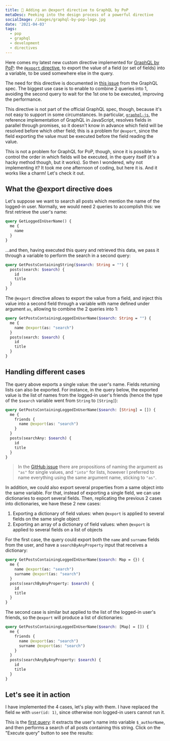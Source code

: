 ```yaml
---
title: 🧩 Adding an @export directive to GraphQL by PoP
metaDesc: Peeking into the design process of a powerful directive
socialImage: /images/graphql-by-pop-logo.jpg
date: '2021-04-03'
tags:
  - pop
  - graphql
  - development
  - directives
---
```


Here comes my latest new custom directive implemented for [GraphQL by PoP](https://graphql-by-pop.com): the [`@export` directive](https://github.com/getpop/graphql/blob/109d194c11dd2510d0ea5ce42b88fb556397400c/src/DirectiveResolvers/ExportDirectiveResolver.php), to export the value of a field (or set of fields) into a variable, to be used somewhere else in the query.

The need for this directive is documented in [this issue](https://github.com/graphql/graphql-spec/issues/583) from the GraphQL spec. The biggest use case is to enable to combine 2 queries into 1, avoiding the second query to wait for the 1st one to be executed, improving the performance.

This directive is not part of the official GraphQL spec, though, because it's not easy to support in some circumstances. In particular, [`graphql-js`](https://github.com/graphql/graphql-js), the reference implementation of GraphQL in JavaScript, resolves fields in parallel through promises, so it doesn't know in advance which field will be resolved before which other field; this is a problem for `@export`, since the field exporting the value must be executed before the field reading the value.

This is not a problem for GraphQL for PoP, though, since it is possible to control the order in which fields will be executed, in the query itself (it's a hacky method though, but it works). So then I wondered, why not implementing it? It took me one afternoon of coding, but here it is. And it works like a charm! Let's check it out.

## What the @export directive does

Let's suppose we want to search all posts which mention the name of the logged-in user. Normally, we would need 2 queries to accomplish this: we first retrieve the user's name:

```graphql
query GetLoggedInUserName() {
  me {
    name
  }
}
```

...and then, having executed this query and retrieved this data, we pass it through a variable to perform the search in a second query:

```graphql
query GetPostsContainingString($search: String = "") {
  posts(search: $search) {
    id
    title
  }
}
```

The `@export` directive allows to export the value from a field, and inject this value into a second field through a variable with name defined under argument `as`, allowing to combine the 2 queries into 1:

```graphql
query GetPostsContainingLoggedInUserName($search: String = "") {
  me {
    name @export(as: "search")
  }
  posts(search: $search) {
    id
    title
  }
}
```

## Handling different cases

The query above exports a single value: the user's name. Fields returning lists can also be exported. For instance, in the query below, the exported value is the list of names from the logged-in user's friends (hence the type of the `$search` variable went from `String` to `[String]`):

```graphql
query GetPostsContainingLoggedInUserName($search: [String] = []) {
  me {
    friends {
      name @export(as: "search")
    }
  }
  posts(searchAny: $search) {
    id
    title
  }
}
```

> In the [GitHub issue](https://github.com/graphql/graphql-spec/issues/583) there are propositions of naming the argument as `"as"` for single values, and `"into"` for lists, however I preferred to name everything using the same argument name, sticking to `"as"`.

In addition, we could also export several properties from a same object into the same variable. For that, instead of exporting a single field, we can use dictionaries to export several fields. Then, replicating the previous 2 cases into dictionaries, we have these 2 new cases:

1. Exporting a dictionary of field values: when `@export` is applied to several fields on the same single object
2. Exporting an array of a dictionary of field values: when `@export` is applied to several fields on a list of objects

For the first case, the query could export both the `name` and `surname` fields from the user, and have a `searchByAnyProperty` input that receives a dictionary:

```graphql
query GetPostsContainingLoggedInUserName($search: Map = {}) {
  me {
    name @export(as: "search")
    surname @export(as: "search")
  }
  posts(searchByAnyProperty: $search) {
    id
    title
  }
}
```

The second case is similar but applied to the list of the logged-in user's friends, so the `@export` will produce a list of dictionaries:

```graphql
query GetPostsContainingLoggedInUserName($search: [Map] = []) {
  me {
    friends {
      name @export(as: "search")
      surname @export(as: "search")
    }
  }
  posts(searchAnyByAnyProperty: $search) {
    id
    title
  }
}
```

## Let's see it in action

I have implemented the 4 cases, let's play with them. I have replaced the field `me` with `user(id: 1)`, since otherwise non logged-in users cannot run it.

This is the [first query](https://newapi.getpop.org/graphiql/?query=query%20GetPostsAuthorNames(%24_authorName%3A%20String%20%3D%20%22%22)%20%7B%0A%20%20user(id%3A%201)%20%7B%0A%20%20%20%20name%20%40export(as%3A%20%22_authorName%22)%0A%20%20%7D%0A%20%20self%20%7B%0A%20%20%20%20posts(searchfor%3A%20%24_authorName)%20%7B%0A%20%20%20%20%20%20id%0A%20%20%20%20%20%20title%0A%20%20%20%20%7D%0A%20%20%7D%0A%7D&operationName=GetPostsAuthorNames): it extracts the user's name into variable `$_authorName`, and then performs a search of all posts containing this string. Click on the "Execute query" button to see the results:

<div id="graphiql-1st" style="height: 65vh; padding-top: 0; margin-top: 1rem;" class="video-player"></div>

I also combined all 4 cases them into a [single query](https://newapi.getpop.org/graphiql/?query=query%20GetSomeData(%24_firstPostTitle%3A%20String%20%3D%20%22%22%2C%20%24_postTitles%3A%20%5BString%5D%20%3D%20%5B%5D%2C%20%24_firstPostData%3A%20Mixed%20%3D%20%7B%7D%2C%20%24_postData%3A%20%5BMixed%5D%20%3D%20%5B%5D)%20%7B%0A%20%20post(id%3A1)%20%7B%0A%20%20%20%20title%20%40export(as%22%3A%22_firstPostTitle%22)%0A%20%20%20%20title%20%40export(as%22%3A%22_firstPostData%22)%0A%20%20%20%20url%20%40export(as%22%3A%22_firstPostData%22)%0A%20%20%20%20date%20%40export(as%22%3A%22_firstPostData%22)%0A%20%20%7D%0A%20%20posts(limit%3A5)%20%7B%0A%20%20%20%20title%20%40export(as%22%3A%22_postTitles%22)%0A%20%20%20%20title%20%40export(as%22%3A%22_postData%22)%0A%20%20%20%20url%20%40export(as%22%3A%22_postData%22)%0A%20%20%20%20date%20%40export(as%22%3A%22_postData%22)%0A%20%20%7D%0A%20%20self%20%7B%0A%20%20%20%20exportedVariables%0A%20%20%20%20_firstPostTitle%3A%20echoVar(variable%3A%20%24_firstPostTitle)%0A%20%20%20%20_postTitles%3A%20echoVar(variable%3A%20%24_postTitles)%0A%20%20%20%20_firstPostData%3A%20echoVar(variable%3A%20%24_firstPostData)%0A%20%20%20%20_postData%3A%20echoVar(variable%3A%20%24_postData)%0A%20%20%7D%0A%7D&operationName=GetSomeData), in this way:

Case 1 - `@export` a single value:

```graphql
post(id:1) {
  title @export(as: "_firstPostTitle")
}
```

Case 2 - `@export` a list of values:

```graphql
posts(limit:5) {
  title @export(as: "_postTitles")
}
```

Case 3 - `@export` a dictionary of field/value:

```graphql
post(id:1) {
  title @export(as: "_firstPostData")
  url @export(as: "_firstPostData")
  date @export(as: "_firstPostData")
}
```

Case 4 - `@export` an array of dictionaries of field/value:

```graphql
posts(limit:5) {
  title @export(as: "_postData")
  url @export(as: "_postData")
  date @export(as: "_postData")
}
```

To visualize the value stored in the dynamic variables, I created fields `exportedVariables`, which returns the list of all the dynamic variables created in the query, and `echoVar`, which echoes back the value of a single one. Since I do not know in advance the type of the values, these fields deal with a generic `Mixed` type; there will be a mismatch in the GraphiQL client (that's why there's a red line over the argument definitions), but the query can be executed without any problem. Check it out by pressing the "Execute query" button:

<div id="graphiql-2nd" style="height: 65vh; padding-top: 0; margin-top: 1rem;" class="video-player"></div>

## Gotchas for my implementation

Nothing is perfect: in order for `@export` to work, there are 3 considerations that need to be satisfied in the query:

1. The name of the variable must start with `"_"`
2. The fields must be executed in order
3. The variable must always receive a default value

I'll explain why these are mandatory and how they work, one by one.

### 1. The name of the variable must start with `"_"`

As mentioned earlier on, the `@export` directive is not part of the GraphQL spec, so there are no considerations on the language itself for its implementation. Then, the GraphQL server implementers must find their own way to satisfy their requirements, but without deviating from the GraphQL syntax, expecting that it could one day become part of the official solution.

For [my implementation](https://github.com/getpop/graphql/blob/109d194c11dd2510d0ea5ce42b88fb556397400c/src/DirectiveResolvers/ExportDirectiveResolver.php), I decided that `@export` will export the value into a normal variable, accessible as `$variable`. Please notice that this is a design decision which may vary across implementers; for instance, [Apollo's `@export` directive](https://www.apollographql.com/docs/link/links/rest/#export-directive) is accessed under entry `exportVariables` (as doing `{exportVariables.id}`), not under entry `args` as its inputs. Then, while Apollo doesn't require to declare the exported variables in the operation name, my implementation does.

The issue with this solution is that static (i.e. "normal") variables and dynamic variables behave differently: while the value for a static variable can be determined when parsing the query, the value for a dynamic variable must be determined on runtime, right when reading the value of the variable. Then, the GraphQL engine must be able to tell which way to treat a variable, if the static or the dynamic way.

Given the constraints, and in order to avoid introducing new, unsupported syntax into the query (such as having `$staticVariables` and `%dynamicVariables%`), the solution I found is to have the dynamic variable name start with `"_"`: `$_dynamicVariable`.

### 2. The fields must be executed in order

The `@export` directive would not work if reading the variable takes place before exporting the value into the variable. Hence, the engine needs to provide a way to control the field execution order. This is the issue that `graphql-js` cannot solve easily, making this feature not be officially supported by GraphQL.

Luckily for this case, GraphQL by PoP, being coded in PHP, doesn't use promises or resolve fields in parallel; it resolves them sequentially, using a deterministic order which the developer can manipulate in the query itself. Let's see how it works.

> Note: I have described the engine's algorithm for loading data in detail in [this article](https://blog.logrocket.com/designing-graphql-server-optimal-performance/) (which explains how the dataloading engine avoids the N+1 problem by architectural design) and [this article](https://blog.logrocket.com/simplifying-the-graphql-data-model/) (which recounts how resolvers can be made as simple to implement as possible).

The engine loads data in iterations for each type, first resolving all fields from the first type it encounters in the query, then resolving all fields from the second type it encounters in the query, and so on until there are no more types to process:

![Dealing with types in iterations](/images/dataloading-engine-type-iterations.png "Dealing with types in iterations")

If after processed, a type is referenced again in the query to retrieve non-loaded data (eg: from additional objects, or additional fields), then the type is added again at the end of the iteration list (in this case, the `Director` type):

![Repeated types in iterations](/images/dataloading-engine-repeated-type-iterations.png "Repeated types in iterations")

Let's see how this plays out for our query. For our first attempt, we create the [basic query](https://newapi.getpop.org/graphiql/?query=query%20GetPostsAuthorNames(%24_authorName%3A%20String%20%3D%20%22%22)%20%7B%0A%20%20user(id%3A%201)%20%7B%0A%20%20%20%20name%20%40export(as%3A%20%22_authorName%22)%0A%20%20%7D%0A%20%20posts(searchfor%3A%20%24_authorName)%20%7B%0A%20%20%20%20id%0A%20%20%20%20title%0A%20%20%7D%0A%7D&operationName=GetPostsAuthorNames). When pressing the "Execute query" button:

<div id="graphiql-3rd" style="height: 65vh; padding-top: 0; margin-top: 1rem;" class="video-player"></div>

...the response displays an error:

```json
{
  "errors": [
    {
      "message": "Expression '_authorName' is undefined",
      // ...
    }
  ],
  //...
}
```

What this means is that variable `$_authorName` was read before being set. Let's see why this happens. The types that appear in the query are:

```graphql
query GetPostsAuthorNames($_authorName: String = "") { # Type: Root
  user(id: 1) { # Type: User
    name @export(as: "_authorName") # Type: String
  }
  posts(searchfor: $_authorName) { # Type: Post
    id # Type: ID
    title # Type: String
  }
}
```

To process the types and load their data, the dataloading engine adds the query type (`Root`) into a FIFO (First-In, First-Out) list (becoming `[Root]`), and iterates over the types:

<table class="table">
<thead>
<tr>
<th>#</th><th>Operation</th>
</tr>
<tbody>
<tr><td>1</td><td>Pop the first type of the list, <code>Root</code> (list becomes: <code>[]</code>)</td></tr>
<tr><td>2</td><td>Process all fields queried from the <code>Root</code> type, <code>user</code> and <code>posts</code>, and add their types to the list, <code>User</code> and <code>Post</code> respectively (list becomes: <code>[User, Post]</code>)</td></tr>
<tr><td>3</td><td>Pop the first type of the list, <code>User</code> (list becomes: <code>[Post]</code>)</td></tr>
<tr><td>4</td><td>Process the field queried from the <code>User</code> type, <code>name</code>. Because it is a scalar type (<code>String</code>), there is no need to add it to the list</td></tr>
<tr><td>5</td><td>Pop the first type of the list, <code>Post</code> (list becomes: <code>[]</code>)</td></tr>
<tr><td>6</td><td>Process all fields queried from the <code>Post</code> type, <code>id</code> and <code>title</code>. Because these are scalar types (<code>ID</code> and <code>String</code>), there is no need to add them to the list</td></tr>
<tr><td>7</td><td>List is <code>[]</code>, iteration ends.</td></tr>
</tbody>
</table>

Here we can see the problem: `@export` is executed on line `4` (when resolving field `name` on type `User`), but it was read on line `2` (when resolving field `posts(searchfor: $_authorName)` on type `Root`).

We can address this issue by delaying when the exported variable is read. This can be done through field `self` from type `Root` which, as its name indicates, returns once again the root object. You may wonder: "I already have the root object... why do I need to retrieve it again?". Because `self` if applied on type `Root`, and it returns once again an object of type `Root`, then this type will be added once again to the end of the FIFO list! This (hacky) way allows to effectively control in what order are fields executed.

Let's put it into practice, placing field `posts(searchfor: $_authorName)` inside a `self` field, like in [this query](https://newapi.getpop.org/graphiql/?query=query%20GetPostsAuthorNames(%24_authorName%3A%20String%20%3D%20%22%22)%20%7B%0A%20%20user(id%3A%201)%20%7B%0A%20%20%20%20name%20%40export(as%3A%20%22_authorName%22)%0A%20%20%7D%0A%20%20self%20%7B%0A%20%20%20%20posts(searchfor%3A%20%24_authorName)%20%7B%0A%20%20%20%20%20%20id%0A%20%20%20%20%20%20title%0A%20%20%20%20%7D%0A%20%20%7D%0A%7D&operationName=GetPostsAuthorNames). Press on the "Execute query" button to see how now it works:

<div id="graphiql-4th" style="height: 65vh; padding-top: 0; margin-top: 1rem;" class="video-player"></div>

Let's explore the order in which types are resolved for this new query:

<table class="table">
<thead>
<tr>
<th>#</th><th>Operation</th>
</tr>
<tbody>
<tr><td>1</td><td>Pop the first type of the list, <code>Root</code> (list becomes: <code>[]</code>)</td></tr>
<tr><td>2</td><td>Process all fields queried from the <code>Root</code> type, <code>user</code> and <code>self</code>, and add their types to the list, <code>User</code> and <code>Root</code> respectively (list becomes: <code>[User, Root]</code>)</td></tr>
<tr><td>3</td><td>Pop the first type of the list, <code>User</code> (list becomes: <code>[Root]</code>)</td></tr>
<tr><td>4</td><td>Process the field queried from the <code>User</code> type, <code>name</code>. Because it is a scalar type (<code>String</code>), there is no need to add it to the list</td></tr>
<tr><td>5</td><td>Pop the first type of the list, <code>Root</code> (list becomes: <code>[]</code>)</td></tr>
<tr><td>6</td><td>Process the field queried from the <code>Root</code> type, <code>posts</code>, and add its type to the list, <code>Post</code> (list becomes: <code>[Post]</code>)</td></tr>
<tr><td>7</td><td>Pop the first type of the list, <code>Post</code> (list becomes: <code>[]</code>)</td></tr>
<tr><td>8</td><td>Process all fields queried from the <code>Post</code> type, <code>id</code> and <code>title</code>. Because these are scalar types (<code>ID</code> and <code>String</code>), there is no need to add them to the list</td></tr>
<tr><td>9</td><td>List is <code>[]</code>, iteration ends.</td></tr>
</tbody>
</table>

Now, we can see that the problem has been resolved: `@export` is executed on line `4` (when resolving field `name` on type `User`), and it is read on line `6` (when resolving field `posts(searchfor: $_authorName)` on type `Root`). 🥳

### 3. The variable must always receive a default value

The GraphQL parser still treats a dynamic variable as a variable, hence it validates that its value has been defined, or it throws an error "The variable has not been set".

To avoid this error (which halts execution of the query), we must always define a default value for that argument, even if this value won't be used.

## Bonus: making @skip/include a bit more dynamic

I believe that, in some areas, GraphQL currently falls short from its true potential. That is the case concerning `@skip/include` directives:

```graphql
query {
  post(id:1) {
    id
    title
    excerpt @include(if: $showExcerpt)
  }
}
```

These directives receive the condition to evaluate through argument `"if"`, which can only be the actual boolean value (`true` or `false`) or a variable with the boolean value (`$showExcerpt`). This is pretty static.

What about executing the condition based on some property from the object itself? For instance, we may want to show the `excerpt` based on the object having comments or not. Now this is doable! Press the "Execute query" button for [this query](https://newapi.getpop.org/graphiql/?query=query%20ShowExcerptIfPostHasComments(%24id%3A%20ID!%2C%20%24_hasComments%3A%20Boolean%20%3D%20false)%20%7B%0A%20%20post(id%3A%20%24id)%20%7B%0A%20%20%20%20hasComments%20%40export(as%3A%20%22_hasComments%22)%0A%20%20%7D%0A%20%20self%20%7B%0A%20%20%20%20post(id%3A%20%24id)%20%7B%0A%20%20%20%20%20%20title%0A%20%20%20%20%20%20excerpt%20%40include(if%3A%20%24_hasComments)%0A%20%20%20%20%7D%0A%20%20%7D%0A%7D&operationName=ShowExcerptIfPostHasComments&variables=%7B%0A%20%20%22id%22%3A%201%0A%7D), and changing variable `"id"` from `1499` to `1` to see how the response changes:

<div id="graphiql-5th" style="height: 65vh; padding-top: 0; margin-top: 1rem;" class="video-player"></div>

This works whenever the exported variable concerns a single value, but not for lists, because the `if` condition is evaluated for all objects in the list in the same iteration, so they will override each other before their result is used to perform the validation on some later iteration.

## Tadaaaa

It has been a really fulfilling week of creating custom directives for [GraphQL by PoP](https://graphql-by-pop.com). With very little effort, I could create several useful and powerful directives, some of which have been requested for the GraphQL spec:

- [@removeIfNull](https://leoloso.com/posts/remove-if-null-directive/) ([issue](https://github.com/graphql/graphql-spec/issues/476))
- [@cache](https://leoloso.com/posts/cache-and-logtime-directives/)
- [@traceExecutionTime](https://leoloso.com/posts/cache-and-logtime-directives/)
- `@export` ([issue](https://github.com/graphql/graphql-spec/issues/583))

I don't think I'm exaggerating if I say that GraphQL by PoP is one of the most powerful GraphQL servers out there, for either PHP or others. It is still not easy to install, and its documentation is all over the place. But I'm working on a new documentation website to put everything in order, and make it easy for the community to install it, use it and become involved.

It will take me a few weeks though... in the meantime, if you want to find out more about GraphQL by PoP, give me a shout through [email](mailto:leo@getpop.org) or [Twitter](https://twitter.com/twitter).

<link href="https://unpkg.com/graphiql/graphiql.min.css" rel="stylesheet" />

<script
  crossorigin
  src="https://unpkg.com/react/umd/react.production.min.js"
></script>
<script
  crossorigin
  src="https://unpkg.com/react-dom/umd/react-dom.production.min.js"
></script>
<script
  crossorigin
  src="https://unpkg.com/graphiql/graphiql.min.js"
></script>

<script>
  const apiURL = 'https://newapi.getpop.org/api/graphql/';
  const responseText = "Click the \"Execute Query\" button";
  const graphQLFetcher = graphQLParams =>
    fetch(apiURL, {
      method: 'post',
      headers: { 'Content-Type': 'application/json' },
      body: JSON.stringify(graphQLParams),
    })
      .then(response => response.json())
      .catch(() => response.text());

  ReactDOM.render(
    React.createElement(
      GraphiQL, 
      { 
        fetcher: graphQLFetcher,
        docExplorerOpen: false,
        response: responseText,
        query: 'query GetPostsAuthorNames($_authorName: String = "") {\n  user(id: 1) {\n    name @export(as: "_authorName")\n  }\n  self {\n    posts(searchfor: $_authorName) {\n      id\n      title\n    }\n  }\n}',
        variables: null,
        defaultVariableEditorOpen: false
      }
    ),
    document.getElementById('graphiql-1st'),
  );

  ReactDOM.render(
    React.createElement(
      GraphiQL, 
      { 
        fetcher: graphQLFetcher,
        docExplorerOpen: false,
        response: responseText,
        query: 'query GetSomeData($_firstPostTitle: String = "", $_postTitles: [String] = [], $_firstPostData: Mixed = {}, $_postData: [Mixed] = []) {\n  post(id:1) {\n    title @export(as: "_firstPostTitle")\n    title @export(as: "_firstPostData")\n    url @export(as: "_firstPostData")\n    date @export(as: "_firstPostData")\n  }\n  posts(limit:5) {\n    title @export(as: "_postTitles")\n    title @export(as: "_postData")\n    url @export(as: "_postData")\n    date @export(as: "_postData")\n  }\n  self {\n    exportedVariables\n    _firstPostTitle: echoVar(variable: $_firstPostTitle)\n    _postTitles: echoVar(variable: $_postTitles)\n    _firstPostData: echoVar(variable: $_firstPostData)\n    _postData: echoVar(variable: $_postData)\n  }\n}',
        variables: null,
        defaultVariableEditorOpen: false
      }
    ),
    document.getElementById('graphiql-2nd'),
  );

  ReactDOM.render(
    React.createElement(
      GraphiQL, 
      { 
        fetcher: graphQLFetcher,
        docExplorerOpen: false,
        response: responseText,
        query: 'query GetPostsAuthorNames($_authorName: String = "") {\n  user(id: 1) {\n    name @export(as: "_authorName")\n  }\n  posts(searchfor: $_authorName) {\n    id\n    title\n  }\n}',
        variables: null,
        defaultVariableEditorOpen: false
      }
    ),
    document.getElementById('graphiql-3rd'),
  );

  ReactDOM.render(
    React.createElement(
      GraphiQL, 
      { 
        fetcher: graphQLFetcher,
        docExplorerOpen: false,
        response: responseText,
        query: 'query GetPostsAuthorNames($_authorName: String = "") {\n  user(id: 1) {\n    name @export(as: "_authorName")\n  }\n  self {\n    posts(searchfor: $_authorName) {\n      id\n      title\n    }\n  }\n}',
        variables: null,
        defaultVariableEditorOpen: false
      }
    ),
    document.getElementById('graphiql-4th'),
  );

  ReactDOM.render(
    React.createElement(
      GraphiQL, 
      { 
        fetcher: graphQLFetcher,
        docExplorerOpen: false,
        response: responseText,
        query: 'query ShowExcerptIfPostHasComments($id: ID!, $_hasComments: Boolean = false) {\n  post(id: $id) {\n    hasComments @export(as: "_hasComments")\n  }\n  self {\n    post(id: $id) {\n      title\n      excerpt @include(if: $_hasComments)\n    }\n  }\n}',
        variables: '{\n  "id": 1499\n}',
        defaultVariableEditorOpen: true
      }
    ),
    document.getElementById('graphiql-5th'),
  );
</script>
